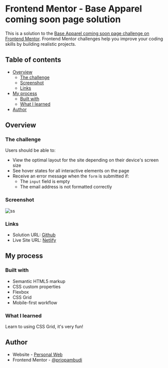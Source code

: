 # Frontend Mentor - Base Apparel coming soon page solution

This is a solution to the [Base Apparel coming soon page challenge on Frontend Mentor](https://www.frontendmentor.io/challenges/base-apparel-coming-soon-page-5d46b47f8db8a7063f9331a0). Frontend Mentor challenges help you improve your coding skills by building realistic projects. 

## Table of contents

- [Overview](#overview)
  - [The challenge](#the-challenge)
  - [Screenshot](#screenshot)
  - [Links](#links)
- [My process](#my-process)
  - [Built with](#built-with)
  - [What I learned](#what-i-learned)
- [Author](#author)

## Overview

### The challenge

Users should be able to:

- View the optimal layout for the site depending on their device's screen size
- See hover states for all interactive elements on the page
- Receive an error message when the `form` is submitted if:
  - The `input` field is empty
  - The email address is not formatted correctly

### Screenshot

![ss](https://user-images.githubusercontent.com/38320169/120927691-f1c94800-c70b-11eb-9fde-38154ad4a79a.jpg)

### Links

- Solution URL: [Github](https://github.com/priopambudi/Frontend-Mentor-Challenge)
- Live Site URL: [Netlify](https://coming-soon-dev-monkey.netlify.app/)

## My process

### Built with

- Semantic HTML5 markup
- CSS custom properties
- Flexbox
- CSS Grid
- Mobile-first workflow

### What I learned

Learn to using CSS Grid, it's very fun!

## Author

- Website - [Personal Web](https://dev-monkey.netlify.app)
- Frontend Mentor - [@priopambudi](https://www.frontendmentor.io/profile/priopambudi)
